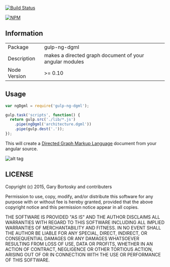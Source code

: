 [![Build Status](https://secure.travis-ci.org/GaryB432/gulp-ng-dgml.svg?branch=master)](https://travis-ci.org/GaryB432/gulp-ng-dgml)

[![NPM](https://nodei.co/npm/gulp-ng-dgml.png)](https://nodei.co/npm/gulp-ng-dgml/)

## Information

<table>
<tr>
<td>Package</td><td>gulp-ng-dgml</td>
</tr>
<tr>
<td>Description</td>
<td>makes a directed graph document of your angular modules</td>
</tr>
<tr>
<td>Node Version</td>
<td>>= 0.10</td>
</tr>
</table>

## Usage

```js
var ngDgml = require('gulp-ng-dgml');

gulp.task('scripts', function() {
  return gulp.src('./lib/*.js')
    .pipe(ngDgml('architecture.dgml'))
    .pipe(gulp.dest('.'));
});

```

This will create a [Directed Graph Markup Language](http://en.wikipedia.org/wiki/DGML) document from your angular source.

![alt tag](https://raw.github.com/GaryB432/gulp-ng-dgml/master/img/ui-utils-keypress.png)

## LICENSE

Copyright (c) 2015, Gary Bortosky and contributers

Permission to use, copy, modify, and/or distribute this software for any purpose
with or without fee is hereby granted, provided that the above copyright notice
and this permission notice appear in all copies.

THE SOFTWARE IS PROVIDED "AS IS" AND THE AUTHOR DISCLAIMS ALL WARRANTIES WITH
REGARD TO THIS SOFTWARE INCLUDING ALL IMPLIED WARRANTIES OF MERCHANTABILITY AND
FITNESS. IN NO EVENT SHALL THE AUTHOR BE LIABLE FOR ANY SPECIAL, DIRECT,
INDIRECT, OR CONSEQUENTIAL DAMAGES OR ANY DAMAGES WHATSOEVER RESULTING FROM LOSS
OF USE, DATA OR PROFITS, WHETHER IN AN ACTION OF CONTRACT, NEGLIGENCE OR OTHER
TORTIOUS ACTION, ARISING OUT OF OR IN CONNECTION WITH THE USE OR PERFORMANCE OF
THIS SOFTWARE.
